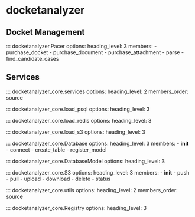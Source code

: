 # docketanalyzer

## Docket Management

::: docketanalyzer.Pacer
    options:
      heading_level: 3
      members:
        - purchase_docket
        - purchase_document
        - purchase_attachment
        - parse
        - find_candidate_cases


## Services

::: docketanalyzer_core.services
    options:
      heading_level: 2
      members_order: source

::: docketanalyzer_core.load_psql
    options:
      heading_level: 3

::: docketanalyzer_core.load_redis
    options:
      heading_level: 3

::: docketanalyzer_core.load_s3
    options:
      heading_level: 3

::: docketanalyzer_core.Database
    options:
      heading_level: 3
      members:
        - __init__
        - connect
        - create_table
        - register_model

::: docketanalyzer_core.DatabaseModel
    options:
      heading_level: 3

::: docketanalyzer_core.S3
    options:
      heading_level: 3
      members:
        - __init__
        - push
        - pull
        - upload
        - download
        - delete
        - status

::: docketanalyzer_core.utils
    options:
      heading_level: 2
      members_order: source


::: docketanalyzer_core.Registry
    options:
      heading_level: 3

